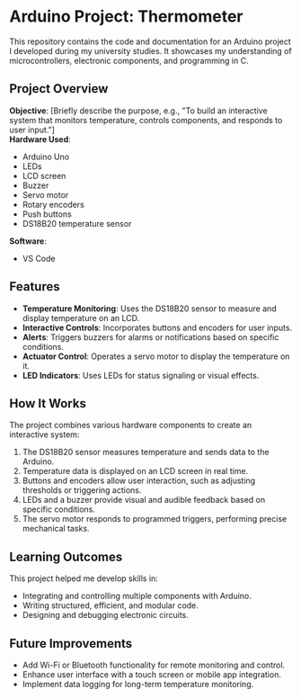 # Arduino Project: Thermometer

This repository contains the code and documentation for an Arduino project I developed during my university studies. It showcases my understanding of microcontrollers, electronic components, and programming in C.

## Project Overview

**Objective**: [Briefly describe the purpose, e.g., "To build an interactive system that monitors temperature, controls components, and responds to user input."]  
**Hardware Used**:

- Arduino Uno
- LEDs
- LCD screen
- Buzzer
- Servo motor
- Rotary encoders
- Push buttons
- DS18B20 temperature sensor

**Software**:

- VS Code

## Features

- **Temperature Monitoring**: Uses the DS18B20 sensor to measure and display temperature on an LCD.
- **Interactive Controls**: Incorporates buttons and encoders for user inputs.
- **Alerts**: Triggers buzzers for alarms or notifications based on specific conditions.
- **Actuator Control**: Operates a servo motor to display the temperature on it.
- **LED Indicators**: Uses LEDs for status signaling or visual effects.

## How It Works

The project combines various hardware components to create an interactive system:

1. The DS18B20 sensor measures temperature and sends data to the Arduino.
2. Temperature data is displayed on an LCD screen in real time.
3. Buttons and encoders allow user interaction, such as adjusting thresholds or triggering actions.
4. LEDs and a buzzer provide visual and audible feedback based on specific conditions.
5. The servo motor responds to programmed triggers, performing precise mechanical tasks.

## Learning Outcomes

This project helped me develop skills in:

- Integrating and controlling multiple components with Arduino.
- Writing structured, efficient, and modular code.
- Designing and debugging electronic circuits.

## Future Improvements

- Add Wi-Fi or Bluetooth functionality for remote monitoring and control.
- Enhance user interface with a touch screen or mobile app integration.
- Implement data logging for long-term temperature monitoring.
